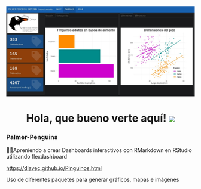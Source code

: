 <div id="header" align="center">
  <img src="https://github.com/Dlavec/Dlavec.github.io/blob/main/palmer_penguins.jpg" width="900"/>
  <h1 align="center">Hola, que bueno verte aquí!
  <img src="https://media.giphy.com/media/hvRJCLFzcasrR4ia7z/giphy.gif" width="30px"/>
  </h1>
</div>

### Palmer-Penguins
👩‍💻Apreniendo a crear Dashboards interactivos con RMarkdown en RStudio utilizando flexdashboard

https://dlavec.github.io/Pinguinos.html

Uso de diferentes paquetes para generar gráficos, mapas e imágenes
